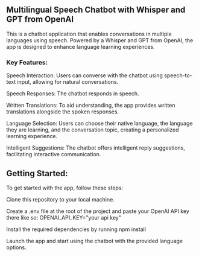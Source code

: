 ## Multilingual Speech Chatbot with Whisper and GPT from OpenAI
This is a chatbot application that enables conversations in multiple languages using speech. Powered by a Whisper and GPT from OpenAI, the app is designed to enhance language learning experiences.

### Key Features:
Speech Interaction: Users can converse with the chatbot using speech-to-text input, allowing for natural conversations.

Speech Responses: The chatbot responds in speech.

Written Translations: To aid understanding, the app provides written translations alongside the spoken responses.

Language Selection: Users can choose their native language, the language they are learning, and the conversation topic, creating a personalized learning experience.

Intelligent Suggestions: The chatbot offers intelligent reply suggestions, facilitating interactive communication.


## Getting Started:
To get started with the app, follow these steps:

Clone this repository to your local machine.

Create a .env file at the root of the project and paste your OpenAI API key there like so: 
OPENAI_API_KEY="your api key"

Install the required dependencies by running npm install

Launch the app and start using the chatbot with the provided language options.
